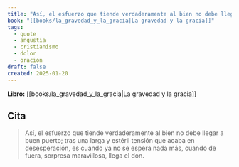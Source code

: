```yaml
---
title: "Así, el esfuerzo que tiende verdaderamente al bien no debe llegar a buen puerto;..."
book: "[[books/la_gravedad_y_la_gracia|La gravedad y la gracia]]"
tags:
  - quote
  - angustia
  - cristianismo
  - dolor
  - oración
draft: false
created: 2025-01-20
---
```


**Libro:** [[books/la_gravedad_y_la_gracia|La gravedad y la gracia]]

## Cita
> Así, el esfuerzo que tiende verdaderamente al bien no debe llegar a buen puerto; tras una larga y estéril tensión que acaba en desesperación, es cuando ya no se espera nada más, cuando de fuera, sorpresa maravillosa, llega el don.
